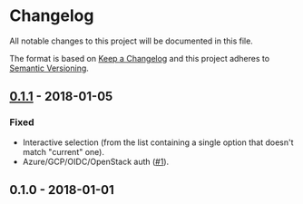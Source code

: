 # Changelog
All notable changes to this project will be documented in this file.

The format is based on [Keep a Changelog](http://keepachangelog.com/en/1.0.0/)
and this project adheres to [Semantic Versioning](http://semver.org/spec/v2.0.0.html).

## [0.1.1](https://github.com/shyiko/kubensx/compare/0.1.0...0.1.1) - 2018-01-05

### Fixed
- Interactive selection (from the list containing a single option that doesn't match "current" one). 
- Azure/GCP/OIDC/OpenStack auth ([#1](https://github.com/shyiko/kubensx/pull/1)).  

## 0.1.0 - 2018-01-01
